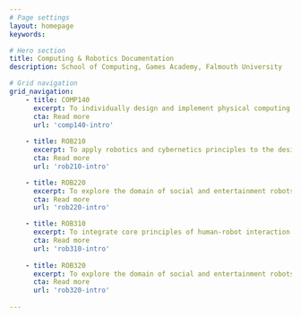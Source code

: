 ```yaml
---
# Page settings
layout: homepage
keywords:

# Hero section
title: Computing & Robotics Documentation 
description: School of Computing, Games Academy, Falmouth University

# Grid navigation
grid_navigation:      
    - title: COMP140
      excerpt: To individually design and implement physical computing systems in a creative context whilst considering legal, social, ethical, and professional issues.
      cta: Read more
      url: 'comp140-intro'
            
    - title: ROB210
      excerpt: To apply robotics and cybernetics principles to the design and development of simple robot prototypes.
      cta: Read more
      url: 'rob210-intro'

    - title: ROB220
      excerpt: To explore the domain of social and entertainment robots and implement key insights to deliver an engaging robot.
      cta: Read more
      url: 'rob220-intro'

    - title: ROB310
      excerpt: To integrate core principles of human-robot interaction into the design and implementation of social robots.
      cta: Read more
      url: 'rob310-intro'
      
    - title: ROB320
      excerpt: To explore the domain of social and entertainment robots and implement key insights to deliver an engaging robot.
      cta: Read more
      url: 'rob320-intro'
  
---
```

<!--stackedit_data:
eyJoaXN0b3J5IjpbMTk1NjI3MTYyNiw0MTk2MTQ2NTYsLTE0NT
A2MTkwMTcsMjEwMDUwNzA3MywtMTQwOTQwMDEyOCwxNDY2NDAy
Mzk2LC00MjM0NTI3OV19
-->